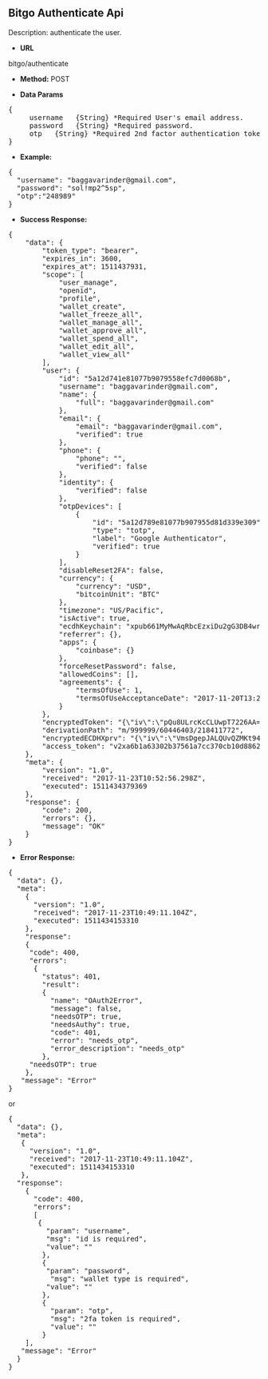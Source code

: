 **Bitgo Authenticate Api**
----
Description: authenticate the user.

* **URL**

 bitgo/authenticate

* **Method:** 
POST
  

* **Data Params** <br />

<pre>
{
	 username   {String} *Required User's email address.
	 password   {String} *Required password.
	 otp   {String} *Required 2nd factor authentication token.
}	 
</pre>   

* **Example:** <br/>

<pre>
{ 
  "username": "baggavarinder@gmail.com",
  "password": "sol!mp2^5sp",
  "otp":"248989" 
}
</pre>  

* **Success Response:**

<pre>
{
    "data": {
        "token_type": "bearer",
        "expires_in": 3600,
        "expires_at": 1511437931,
        "scope": [
            "user_manage",
            "openid",
            "profile",
            "wallet_create",
            "wallet_freeze_all",
            "wallet_manage_all",
            "wallet_approve_all",
            "wallet_spend_all",
            "wallet_edit_all",
            "wallet_view_all"
        ],
        "user": {
            "id": "5a12d741e81077b9079558efc7d0068b",
            "username": "baggavarinder@gmail.com",
            "name": {
                "full": "baggavarinder@gmail.com"
            },
            "email": {
                "email": "baggavarinder@gmail.com",
                "verified": true
            },
            "phone": {
                "phone": "",
                "verified": false
            },
            "identity": {
                "verified": false
            },
            "otpDevices": [
                {
                    "id": "5a12d789e81077b907955d81d339e309",
                    "type": "totp",
                    "label": "Google Authenticator",
                    "verified": true
                }
            ],
            "disableReset2FA": false,
            "currency": {
                "currency": "USD",
                "bitcoinUnit": "BTC"
            },
            "timezone": "US/Pacific",
            "isActive": true,
            "ecdhKeychain": "xpub661MyMwAqRbcEzxiDu2gG3DB4wrwvFpM6DWTAn5wAW9XoN3rVrMxW3PELqhK5dzfWjP76MxHmxf9g2GTtfWquP8RUndodwCUyHAUsFWbs3y",
            "referrer": {},
            "apps": {
                "coinbase": {}
            },
            "forceResetPassword": false,
            "allowedCoins": [],
            "agreements": {
                "termsOfUse": 1,
                "termsOfUseAcceptanceDate": "2017-11-20T13:24:28.485Z"
            }
        },
        "encryptedToken": "{\"iv\":\"pQu8ULrcKcCLUwpT7226AA==\",\"v\":1,\"iter\":1000,\"ks\":128,\"ts\":64,\"mode\":\"ccm\",\"adata\":\"\",\"cipher\":\"aes\",\"salt\":\"AaZFRaxUiJA=\",\"ct\":\"aZl+1cFeDlEWXqe6rriIbGjWYUdZi7MRXYZcdwXRM2m9i4cUsyI/wIQhGo08nXFAA40i7F/O/YBPrkfZN+EfIMgOESe9bG/a4UII\"}",
        "derivationPath": "m/999999/60446403/218411772",
        "encryptedECDHXprv": "{\"iv\":\"VmsDgepJALQUvQZMKt94NA==\",\"v\":1,\"iter\":10000,\"ks\":256,\"ts\":64,\"mode\":\"ccm\",\"adata\":\"\",\"cipher\":\"aes\",\"salt\":\"EQvGFVfeuA0=\",\"ct\":\"wtBIziqaJkxd7LjhGe0rXxn4lmWxbSK1LHdjKrBLpRedSENMVl7Fzrw9IWKQWDWuYJpoikqjBO2E5QKa0YlqX4v9RH0caGT1aIxtFLkJdAiVB9+PrmEnGoAo6PizMM46eqOgQrxiZUJ/r8Pz6Zu2w+La/a7l2PA=\"}",
        "access_token": "v2xa6b1a63302b37561a7cc370cb10d886223e574aa69cc98f08b693d3b649360af"
    },
    "meta": {
        "version": "1.0",
        "received": "2017-11-23T10:52:56.298Z",
        "executed": 1511434379369
    },
    "response": {
        "code": 200,
        "errors": {},
        "message": "OK"
    }
}
</pre>
	
* **Error Response:**

<pre>
{
  "data": {},
  "meta": 
    {
      "version": "1.0",
      "received": "2017-11-23T10:49:11.104Z",
      "executed": 1511434153310
    },
	"response": 
	{
	 "code": 400,
	 "errors": 
	  {
	    "status": 401,
	    "result": 
	    {
		  "name": "OAuth2Error",
		  "message": false,
		  "needsOTP": true,
		  "needsAuthy": true,
		  "code": 401,
		  "error": "needs_otp",
		  "error_description": "needs_otp"
	    },
	 "needsOTP": true
	},
   "message": "Error"
}
</pre>

or

<pre>
{
  "data": {},
  "meta": 
   {
     "version": "1.0",
     "received": "2017-11-23T10:49:11.104Z",
     "executed": 1511434153310
   },
  "response": 
    {
      "code": 400,
	  "errors": 
	  [
       {
         "param": "username",
         "msg": "id is required",
         "value": ""
        },
        {
         "param": "password",
          "msg": "wallet type is required",
         "value": ""
        },
        {
          "param": "otp",
          "msg": "2fa token is required",
          "value": ""
        }
    ],
   "message": "Error"
  }
}
</pre>
